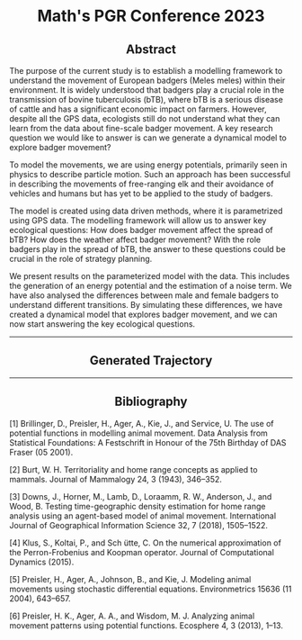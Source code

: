 &nbsp;

<h1 style="text-align: center;"> Math's PGR Conference 2023 </h1>

<h2 style="text-align: center;"> Abstract </h2>

The purpose of the current study is to establish a modelling framework to understand the movement of European badgers (Meles meles) within their environment. It is widely understood that badgers play a crucial role in the transmission of bovine tuberculosis (bTB), where bTB is a serious disease of cattle and has a significant economic impact on farmers. However, despite all the GPS data, ecologists still do not understand what they can learn from the data about fine-scale badger movement. A key research question we would like to answer is can we generate a dynamical model to explore badger movement?
 
To model the movements, we are using energy potentials, primarily seen in physics to describe particle motion. Such an approach has been successful in describing the movements of free-ranging elk and their avoidance of vehicles and humans but has yet to be applied to the study of badgers.
 
The model is created using data driven methods, where it is parametrized using GPS data. The modelling framework will allow us to answer key ecological questions: How does badger movement affect the spread of bTB? How does the weather affect badger movement? With the role badgers play in the spread of bTB, the answer to these questions could be crucial in the role of strategy planning.
 
We present results on the parameterized model with the data. This includes the generation of an energy potential and the estimation of a noise term. We have also analysed the differences between male and female badgers to understand different transitions. By simulating these differences, we have created a dynamical model that explores badger movement, and we can now start answering the key ecological questions.


---

<h2 style="text-align: center;"> Generated Trajectory </h2>

---

<h2 style="text-align: center;"> Bibliography </h2>

[1] Brillinger, D., Preisler, H., Ager, A., Kie, J., and Service, U. The use of potential functions in modelling animal movement. Data Analysis from Statistical Foundations: A Festschrift in Honour of the 75th Birthday of DAS Fraser (05 2001).

[2] Burt, W. H. Territoriality and home range concepts as applied to mammals. Journal of Mammalogy 24, 3 (1943),
346–352.

[3] Downs, J., Horner, M., Lamb, D., Loraamm, R. W., Anderson, J., and Wood, B. Testing time-geographic density estimation for home range analysis using an agent-based model of animal movement. International Journal of Geographical Information Science 32, 7 (2018), 1505–1522.

[4] Klus, S., Koltai, P., and Sch ̈utte, C. On the numerical approximation of the Perron-Frobenius and Koopman operator. Journal of Computational Dynamics (2015).

[5] Preisler, H., Ager, A., Johnson, B., and Kie, J. Modeling animal movements using stochastic differential equations. Environmetrics 15636 (11 2004), 643–657.

[6] Preisler, H. K., Ager, A. A., and Wisdom, M. J. Analyzing animal movement patterns using potential functions.
Ecosphere 4, 3 (2013), 1–13.
 